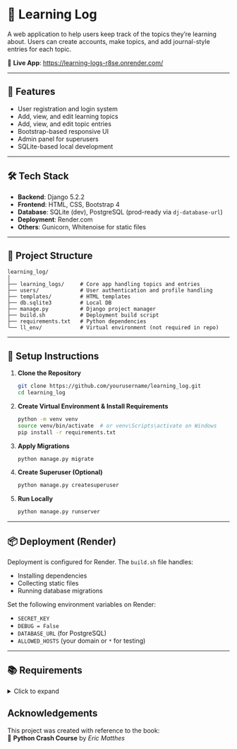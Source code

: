 
# 📘 Learning Log

A web application to help users keep track of the topics they’re learning about. Users can create accounts, make topics, and add journal-style entries for each topic.

🔗 **Live App**: https://learning-logs-r8se.onrender.com/

---

## 🚀 Features

- User registration and login system  
- Add, view, and edit learning topics  
- Add, view, and edit topic entries  
- Bootstrap-based responsive UI  
- Admin panel for superusers  
- SQLite-based local development  

---

## 🛠️ Tech Stack

- **Backend**: Django 5.2.2  
- **Frontend**: HTML, CSS, Bootstrap 4  
- **Database**: SQLite (dev), PostgreSQL (prod-ready via `dj-database-url`)  
- **Deployment**: Render.com  
- **Others**: Gunicorn, Whitenoise for static files  

---

## 📁 Project Structure

```
learning_log/
│
├── learning_logs/     # Core app handling topics and entries
├── users/             # User authentication and profile handling
├── templates/         # HTML templates
├── db.sqlite3         # Local DB
├── manage.py          # Django project manager
├── build.sh           # Deployment build script
├── requirements.txt   # Python dependencies
└── ll_env/            # Virtual environment (not required in repo)
```

---

## 🧪 Setup Instructions

1. **Clone the Repository**
   ```bash
   git clone https://github.com/yourusername/learning_log.git
   cd learning_log
   ```

2. **Create Virtual Environment & Install Requirements**
   ```bash
   python -m venv venv
   source venv/bin/activate  # or venv\Scripts\activate on Windows
   pip install -r requirements.txt
   ```

3. **Apply Migrations**
   ```bash
   python manage.py migrate
   ```

4. **Create Superuser (Optional)**
   ```bash
   python manage.py createsuperuser
   ```

5. **Run Locally**
   ```bash
   python manage.py runserver
   ```

---

## 📦 Deployment (Render)

Deployment is configured for Render. The `build.sh` file handles:

- Installing dependencies  
- Collecting static files  
- Running database migrations  

Set the following environment variables on Render:

- `SECRET_KEY`  
- `DEBUG = False`  
- `DATABASE_URL` (for PostgreSQL)  
- `ALLOWED_HOSTS` (your domain or `*` for testing)

---

## 📚 Requirements

<details>
<summary>Click to expand</summary>

```
asgiref==3.8.1  
beautifulsoup4==4.13.4  
click==8.2.1  
colorama==0.4.6  
dj-database-url==3.0.0  
Django==5.2.2  
django-bootstrap4==25.1  
django-heroku==0.3.1  
gunicorn==23.0.0  
h11==0.16.0  
packaging==25.0  
psycopg2==2.9.10  
psycopg2-binary==2.9.10  
setuptools==80.9.0  
soupsieve==2.7  
sqlparse==0.5.3  
typing_extensions==4.14.0  
tzdata==2025.2  
uvicorn==0.34.3  
wheel==0.45.1  
whitenoise==6.9.0  
```

</details>


## Acknowledgements

This project was created with reference to the book:  
📗 **Python Crash Course** by *Eric Matthes*  

